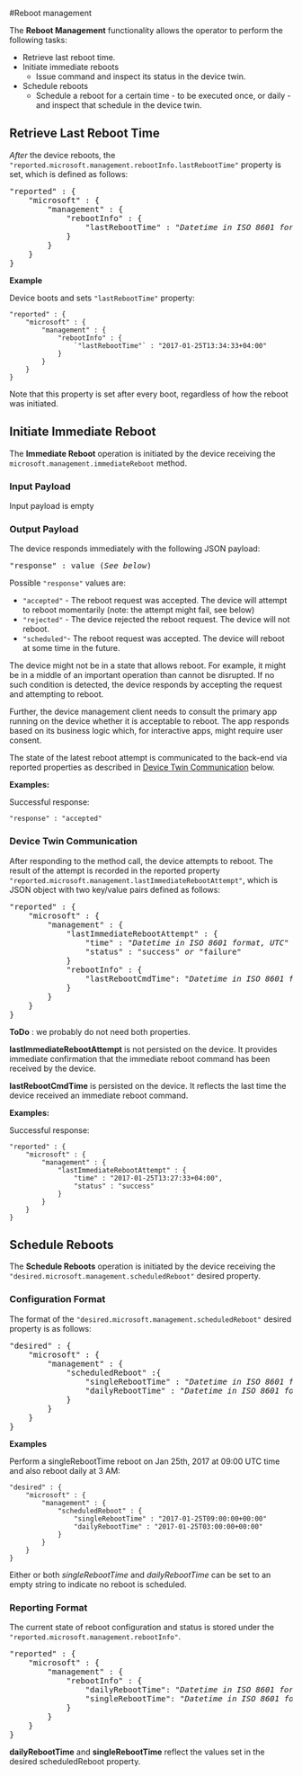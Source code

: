 #Reboot management

The **Reboot Management** functionality allows the operator to perform the following tasks:
- Retrieve last reboot time.
- Initiate immediate reboots
  - Issue command and inspect its status in the device twin.
- Schedule reboots
  - Schedule a reboot for a certain time - to be executed once, or daily - and inspect that schedule in the device twin.

## Retrieve Last Reboot Time

*After* the device reboots, the `"reported.microsoft.management.rebootInfo.lastRebootTime"` property is set, which is defined as follows:

<pre>
"reported" : {
    "microsoft" : {
        "management" : {
            "rebootInfo" : {
                "lastRebootTime" : "<i>Datetime in ISO 8601 format, UTC</i>"
            }
        }
    }
}
</pre>

**Example**

Device boots and sets `"lastRebootTime"` property:

```
"reported" : {
    "microsoft" : {
        "management" : {
            "rebootInfo" : {
                `"lastRebootTime"` : "2017-01-25T13:34:33+04:00"
            }
        }
    }
}
```

Note that this property is set after every boot, regardless of how the reboot was initiated.

## Initiate Immediate Reboot

The **Immediate Reboot** operation is initiated by the device receiving the `microsoft.management.immediateReboot` method.

### Input Payload 
Input payload is empty

### Output Payload
The device responds immediately with the following JSON payload:

<pre>
"response" : value (<i>See below</i>)
</pre>

Possible `"response"` values are: 
- `"accepted"` - The reboot request was accepted. The device will attempt to reboot momentarily (note: the attempt might fail, see below)
- `"rejected"` - The device rejected the reboot request. The device will not reboot.
- `"scheduled"`- The reboot request was accepted. The device will reboot at some time in the future.

The device might not be in a state that allows reboot. For example, it might be
in a middle of an important operation than cannot be disrupted. If no such
condition is detected, the device responds by accepting the request and
attempting to reboot.

Further, the device management client needs to consult the primary app running
on the device whether it is acceptable to reboot. The app responds based on its
business logic which, for interactive apps, might require user consent.

The state of the latest reboot attempt is communicated to the back-end via
reported properties as described in [Device Twin Communication](#device-twin-communication) below.

**Examples:**

Successful response:

```
"response" : "accepted"
```

### Device Twin Communication

After responding to the method call, the device attempts to reboot. The result
of the attempt is recorded in the reported property `"reported.microsoft.management.lastImmediateRebootAttempt"`, which
is JSON object with two key/value pairs defined as follows:

<pre>
"reported" : {
    "microsoft" : {
        "management" : {
            "lastImmediateRebootAttempt" : {
                "time" : "<i>Datetime in ISO 8601 format, UTC</i>"
                "status" : "success" <i>or</i> "failure"
            }
            "rebootInfo" : {
                "lastRebootCmdTime": "<i>Datetime in ISO 8601 format, UTC</i>",
            }
        }
    }
}
</pre>

**ToDo** : we probably do not need both properties.

**lastImmediateRebootAttempt** is not persisted on the device. It provides immediate confirmation that the immediate reboot command has been received by the device.

**lastRebootCmdTime** is persisted on the device. It reflects the last time the device received an immediate reboot command. 

**Examples:**

Successful response:

```
"reported" : {
    "microsoft" : {
        "management" : {
            "lastImmediateRebootAttempt" : {
                "time" : "2017-01-25T13:27:33+04:00",
                "status" : "success"
            }
        }
    }
}
```



## Schedule Reboots

The **Schedule Reboots** operation is initiated by the device receiving the `"desired.microsoft.management.scheduledReboot"` desired property.

### Configuration Format
The format of the `"desired.microsoft.management.scheduledReboot"` desired property is as follows:

<pre>
"desired" : {
    "microsoft" : {
        "management" : {
            "scheduledReboot" :{
                "singleRebootTime" : "<i>Datetime in ISO 8601 format, UTC</i>"
                "dailyRebootTime" : "<i>Datetime in ISO 8601 format, UTC</i>"
            }
        }
    }
}
</pre>

**Examples**

Perform a singleRebootTime reboot on Jan 25th, 2017 at 09:00 UTC time and also reboot daily at 3 AM:

```
"desired" : {
    "microsoft" : {
        "management" : {
            "scheduledReboot" : {
                "singleRebootTime" : "2017-01-25T09:00:00+00:00"
                "dailyRebootTime" : "2017-01-25T03:00:00+00:00"
            }
        }
    }
}
```

Either or both <i>singleRebootTime</i> and <i>dailyRebootTime</i> can be set to an empty string to indicate no reboot is scheduled.

### Reporting Format

The current state of reboot configuration and status is stored under the `"reported.microsoft.management.rebootInfo"`.

<pre>
"reported" : {
    "microsoft" : {
        "management" : {
            "rebootInfo" : {
                "dailyRebootTime": "<i>Datetime in ISO 8601 format, UTC</i>",
                "singleRebootTime": "<i>Datetime in ISO 8601 format, UTC</i>"
            }
        }
    }
}
</pre>

**dailyRebootTime** and **singleRebootTime** reflect the values set in the desired scheduledReboot property.